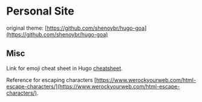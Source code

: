 # Personal Site

original theme: [https://github.com/shenoybr/hugo-goa](https://github.com/shenoybr/hugo-goa)

## Misc

Link for emoji cheat sheet in Hugo [cheatsheet](https://www.webfx.com/tools/emoji-cheat-sheet/).

Reference for escaping characters [https://www.werockyourweb.com/html-escape-characters/](https://www.werockyourweb.com/html-escape-characters/).
